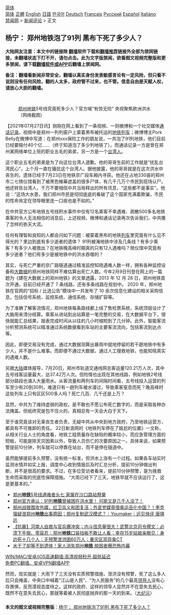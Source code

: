  <!-- 面包屑导航 --> <div class="breadcrumb"><!-- GTranslate: https://gtranslate.io/ -->  <div class="switcher notranslate">  <div class="selected">  <a href="#" onclick="return false;"> 简体</a>  </div>  <div class="option">  <a href="https://www.bannedbook.org" onclick="doGTranslate('zh-CN|zh-CN');jQuery('div.switcher div.selected a').html(jQuery(this).html());return false;" title="简体中文" class="nturl selected"> 简体</a>  <a href="https://www.bannedbook.org/zh-tw/" onclick="doGTranslate('zh-CN|zh-TW');jQuery('div.switcher div.selected a').html(jQuery(this).html());return false;" title="繁體中文" class="nturl"> 正體</a>  <a href="https://www.bannedbook.org/en/" onclick="doGTranslate('zh-CN|en');jQuery('div.switcher div.selected a').html(jQuery(this).html());return false;" title="English" class="nturl"> English</a>  <a href="https://www.bannedbook.org/ja/" onclick="doGTranslate('zh-CN|ja');jQuery('div.switcher div.selected a').html(jQuery(this).html());return false;" title="日本語" class="nturl"> 日語</a>  <a href="https://www.bannedbook.org/ko/" onclick="doGTranslate('zh-CN|ko');jQuery('div.switcher div.selected a').html(jQuery(this).html());return false;" title="한국어" class="nturl"> 한국어</a>  <a href="https://www.bannedbook.org/de/" onclick="doGTranslate('zh-CN|de');jQuery('div.switcher div.selected a').html(jQuery(this).html());return false;" title="Deutsch" class="nturl"> Deutsch</a>  <a href="https://www.bannedbook.org/fr/" onclick="doGTranslate('zh-CN|fr');jQuery('div.switcher div.selected a').html(jQuery(this).html());return false;" title="Français" class="nturl"> Français</a>  <a href="https://www.bannedbook.org/ru/" onclick="doGTranslate('zh-CN|ru');jQuery('div.switcher div.selected a').html(jQuery(this).html());return false;" title="Русский" class="nturl"> Русский</a>  <a href="https://www.bannedbook.org/es/" onclick="doGTranslate('zh-CN|es');jQuery('div.switcher div.selected a').html(jQuery(this).html());return false;" title="Español" class="nturl"> Español</a>  <a href="https://www.bannedbook.org/it/" onclick="doGTranslate('zh-CN|it');jQuery('div.switcher div.selected a').html(jQuery(this).html());return false;" title="Italiano" class="nturl"> Italiano</a>  </div>  </div>      <div class='breadcrumb-sub'><!-- Breadcrumb NavXT 6.3.0 --> <a href="https://www.bannedbook.org/" class="home">禁闻网</a> &gt; <a href="https://www.bannedbook.org/bnews/comments/" class="category">新闻评论</a> &gt; 正文</div></div><h2>杨宁： 郑州地铁泡了91列 黑布下死了多少人？</h2> <p class="notice"><b>大陆网友注意：本文中的链接除 <a href="https://github.com/bannedbook/fanqiang" >翻墙</a>软件下载和<a href="https://github.com/killgcd/justmysocks/blob/master/README.md">翻墙推荐</a>链接外全部为禁网链接，未翻墙状态下打不开，请勿点击。此为文字版禁闻，欲看图文视频完整版和更多禁闻，请下载<a href="https://github.com/bannedbook/fanqiang">翻墙软件或APP</a>后翻墙上禁闻网。</p><p>备注：翻墙看新闻非常安全，翻墙以真实身份发表敏感言论有一定风险，但只看不说则没有任何风险，翻的人太多，政府管不过来，也不管。信息自由是天赋人权，请放心大胆的翻墙。</b></p>  <div class="entry"> <br /> <figure><a href="https://i0.wp.com/upload-images-bucket-v64rleca837do.s3.eu-west-1.amazonaws.com/wp-content/uploads/2021/07/20235538/Screen-Shot-2021-07-20-at-19.55.10.png?fit=1130%2C846&#038;ssl=1" data-caption="郑州地铁5号线究竟死多少人？官方喊“有惊无险”  央视聚焦欧洲洪水（网络截图）"></a><figcaption class="wp-caption-text"><a href="https://www.bannedbook.org/bnews/tag/%e9%83%91%e5%b7%9e/" class="st_tag internal_tag" rel="tag" title="标签 郑州 下的日志">郑州</a><a href="https://www.bannedbook.org/bnews/tag/%e5%9c%b0%e9%93%81/" class="st_tag internal_tag" rel="tag" title="标签 地铁 下的日志">地铁</a>5号线究竟死多少人？官方喊“有惊无险”  央视聚焦欧洲洪水（网络截图）</figcaption></figure> <p>【2021年07月27日讯】刚刚在网上看到了一条视频、一则微博和一个社交媒体<a href="https://www.bannedbook.org/bnews/tag/%e9%80%9a%e8%af%9d%e8%ae%b0%e5%bd%95/" class="st_tag internal_tag" rel="tag" title="标签 通话记录 下的日志">通话记录</a>。视频中是郑州一列列窗户上蒙着黑布被托运的<a href="https://www.bannedbook.org/bnews/tag/%E5%9C%B0%E9%93%81%E5%88%97%E8%BD%A6/" class="st_tag internal_tag" rel="tag" title="标签 地铁列车 下的日志">地铁列车</a>；微博博主Pork Belly在微博中写道：在郑州xxx保险工作的朋友说，一共泡了91列地铁，他们目前已经要赔付40个亿……（终于知道泡了多少列地铁了）。而通话记录一方是曾在郑州某网络单位上班的职业五毛的弟弟，另一方是一个<a href="https://www.bannedbook.org/bnews/tag/%E5%8F%B0%E6%B9%BE%E4%BA%BA/" class="st_tag internal_tag" rel="tag" title="标签 台湾人 下的日志">台湾人</a>。</p> <p>这个职业五毛的弟弟是为了向这位台湾人道歉。他的哥哥生前的工作就是“扰乱台湾民心”，上个月一直在骚扰这个台湾人。据他披露，他的哥哥就是在这次洪水中丧生的，遗体已经于7月23日在地铁京广段车厢内寻获。他还在占地330亩的郑州市二七殡仪馆看到了被黑色帷幕遮盖的很多尸体，有几千几万个市民到现场认尸。他还转告台湾人，千万不要相信中共当局释出的所有讯息，“这些都不是事实”。他说：“这场大水患，我们郑州市民是彻彻底底的看破了这个国家充满着欺骗，市民的性命肯定在领导眼里连一口痰也是不如的。”</p> <p>在中共官方公布地铁五号线积水事件中仅有12名乘客不幸遇难、疏散500多名地铁乘客的令人无法相信的消息后，上述视频、微博和通话记录再次告诉我们，中共撒了怎样的弥天大谎。</p>  <p>任何有理智和良知的人都会问如下问题：被蒙着黑布的地铁<a href="https://www.bannedbook.org/bnews/tag/%E5%88%97%E8%BD%A6/" class="st_tag internal_tag" rel="tag" title="标签 列车 下的日志">列车</a>里究竟有什么见不得光的？里边到底有多少逝者的遗体？ 91列被淹地铁中涉及几条线？有多少乘客？有多少人被救出？在地铁晚高峰时期真的只有12人遇难吗？殡仪馆中究竟有多少逝者？他们有多少是被地铁中的洪水吞噬的？</p> <p>其实，与死亡严重的京广路隧道通过精准监控知晓遇难人数一样，拥有各种监控设备和<a href="https://www.bannedbook.org/bnews/tag/%e5%a4%a7%e6%95%b0%e6%8d%ae/" class="st_tag internal_tag" rel="tag" title="标签 大数据 下的日志">大数据</a>的郑州地铁同样不难估算出死亡人数。今年2月9日刊登在网上的一篇题为《建在大数据上的郑州地铁》的文章透露，2013 年 12 月 28 日，郑州地铁首次开通，目前已经开通了 7 条线路，还有多条线路在规划中。 2020 年，郑州地铁在官网的“招标 / 比选公告”模块中一共发布了 10 余次信息化建设的相关采购信息，包括信号系统、监控系统、通信系统、存储扩容等。</p> <p>为了准确了解客流情况，郑州地铁每条路线都上线了售检票系统，系统顶层设计了大脑用来清分结算。乘客从进站到出站算是一笔完整的交易，在大数据平台下，很快就能汇总结果，报表完成时间从以往的几小时缩短到了几分钟。此外，智能客流分析预测系统可以精准通过系统数据看到车站的主要客流流向，包括客流到达点等。</p>  <p>因此，即便交易没有完成，通过大数据测算出暴雨中就地停留的若干趟地铁中有多少人，并不是什么难事。而即便不通过大数据，通过人工搜救地铁，也能知晓真实的遇难人数。</p> <p>另据<span class='wp_keywordlink_affiliate'><a href="https://www.bannedbook.org/" title="大陆" target="_blank">大陆</a></span>媒体报导，7月20日，郑州市轨道交通线网总客运量120.21万人次，其中五号线客运量最大，达37.42万人次。但险情也出现在其他线路，例如地铁2号线部分路段也涌入大量雨水。从客流量和两列车的间隔时间看，五号线投入运营的列车至少有20到30列，难道只有一趟列车被水漫过，导致乘客窒息而死？晚高峰时这些列车上只有区区500多人吗？死亡几百、几千还是上万？</p> <p>显然，中共为了维持虚弱的政权，是不敢也不愿公布死亡数字的，而是采取各种办法掩盖。但纸终究是包不住火的，真相总有一天会大白于天下。</p>  <p>至于谁究竟该对无辜丧生者负责，无疑中共从中央到地方政府，乃至地铁运营方，都具有不可推卸的责任。 22日新浪网的《地铁列车停在了尴尬的位置》一文称，从相关行业人士的角度看，地铁工程质量存在缺陷的概率较小，而应急管理方面的短板，可能是除天灾因素以外，导致人员伤亡的次要原因之一。具体来说，如果预警提前10分钟，列车就可以停靠在站台，而不是停在隧道中。</p> <p>虽然能够提前多久预警，没有统一标准，但洪水上涨有一个过程。如果各车站实时监测水情并如实上报，调度中心收到情报后及时汇总分析，提前10分钟做出判断，并不是很高的要求。不过，在多位受访者看来，提前10分钟预警，是为挽救生命而采取的兜底性保障措施。 “大雨已经下了三天，地铁早就不应该运行了，这是更基本的。”</p> <ul class='op-related-articles' title='相关阅读'> <li><a href='https://www.bannedbook.org/bnews/comments/20210727/1594848.html' target='_blank'>郑州<b>地铁</b>5号线遇难者头七 家属在沙口路站祭奠</a></li> <li><a href='https://www.bannedbook.org/bnews/bannedvideo/20210727/1594843.html' target='_blank'>郑州官方承认：91列<b>地铁</b>曾被困在洪水里！    可能又是几千人没了！</a></li> <li><a href='https://www.bannedbook.org/bnews/bannedvideo/20210727/1594839.html' target='_blank'>郑州战狼围攻外媒，红卫兵义和团复活；外宣党媒竟借奥运丑化中国？！李克强疑泄郑州<b>地铁</b>出事原因；郑州复制武汉模式？｜Youmaker｜远见快评 唐靖远</a></li> <li><a href='https://www.bannedbook.org/bnews/bannedvideo/20210727/1594836.html' target='_blank'>【抗暴】河南人自救与官兵爆冲突；内斗信息量很大！武警北京司令撰文：必须下手狠、零容忍；郑州<b>地铁</b>口装挡板不敢让人看；幸存15岁姑娘亲眼见：身边死十几个人；无预警泄洪困60万人；重灾区现异象CT</a></li> <li><a href='https://www.bannedbook.org/bnews/topimagenews/20210727/1594820.html' target='_blank'>水干了却等不到遗体！家人消失郑州<b>地铁</b> 脱困者曝恐怖内幕</a></li> </ul> <p class="texttj"> <a href="https://github.com/bannedbook/fanqiang/wiki/V2ray%E6%9C%BA%E5%9C%BA" target="_blank">WIN/MAC/安卓/iOS高速翻墙:高清视频秒开,超低延迟</a><br/> <a href="https://github.com/bannedbook/fanqiang/wiki/%E7%A6%81%E9%97%BB%E7%BD%91%E5%AE%89%E5%8D%93%E7%BF%BB%E5%A2%99%E6%96%B0%E9%97%BBAPP" target="_blank">免费PC翻墙、安卓VPN翻墙APP</a></p> <p>然而，现实就是：大雨下了三天没有实质预警措施，泄洪没有预警，死了这么多人后只会掩盖，中央口中喊着“江山是人民”、“为人民服务”的几个最高<a href="https://www.bannedbook.org/bnews/tag/%E9%A2%86%E5%AF%BC%E4%BA%BA/" class="st_tag internal_tag" rel="tag" title="标签 领导人 下的日志">领导人</a>没有心存畏惧，反而漠视态度待之。这样的政府、这样的领导人显然并不在意失去民心，既然不在意失去民心，那就等着被人民彻底抛弃的那一天的到来。（<span class='wp_keywordlink_affiliate'><a href="http://www.epochtimes.com/" title="大纪元" target="_blank">大纪元</a></span>）</p><a name='sharetosocial'></a>  <div style="margin-bottom:5px;padding-bottom:5px;clear:both"> <div id="archive-pix-1" class="banner-ads"> <!-- AuctionX Display platform tag START --> <div id="26318x728x90x621x_ADSLOT2" clicktrack="%%CLICK_URL_ESC%%"></div> <!-- AuctionX Display platform tag END --> </div> <div id="archive-pix-2" class="banner-ads"> <!-- AuctionX Display platform tag START --> <div id="26315x300x250x621x_ADSLOT2" clicktrack="%%CLICK_URL_ESC%%"></div> <!-- AuctionX Display platform tag END --> </div> </div>  <div id="archive-pix-1" class="banner-ads"> <!-- AuctionX Display platform tag START --> <div id="26318x728x90x621x_ADSLOT3" clicktrack="%%CLICK_URL_ESC%%"></div> <!-- AuctionX Display platform tag END --> </div> <div><b>本文的图文或视频完整版</b>：<a href='https://www.bannedbook.org/bnews/comments/20210727/1594884.html'>杨宁： 郑州地铁泡了91列 黑布下死了多少人？</a></div>  </div><!--END ENTRY--> 
